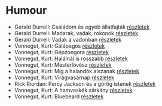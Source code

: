 # Humour

- Gerald Durrell: Családom és egyéb állatfajták [részletek](_details/Gerald%20Durrell.md#id_50)
- Gerald Durrell: Madarak, vadak, rokonok [részletek](_details/Gerald%20Durrell.md#id_867)
- Gerald Durrell: Vadak a vadonban [részletek](_details/Gerald%20Durrell.md#id_866)
- Vonnegut, Kurt: Galápagos [részletek](_details/Vonnegut%2C%20Kurt.md#id_1619)
- Vonnegut, Kurt: Gépzongora [részletek](_details/Vonnegut%2C%20Kurt.md#id_1618)
- Vonnegut, Kurt: Halálnál is rosszabb [részletek](_details/Vonnegut%2C%20Kurt.md#id_1628)
- Vonnegut, Kurt: Mesterlövész [részletek](_details/Vonnegut%2C%20Kurt.md#id_1622)
- Vonnegut, Kurt: Míg a halandók alszanak [részletek](_details/Vonnegut%2C%20Kurt.md#id_1617)
- Vonnegut, Kurt: Virágvasárnap [részletek](_details/Vonnegut%2C%20Kurt.md#id_1627)
- Rick Riordan: Percy Jackson és a görög istenek [részletek](_details/Rick%20Riordan.md#id_1660)
- Vonnegut, Kurt: A hamvaskék sárkány [részletek](_details/Vonnegut%2C%20Kurt.md#id_1701)
- Vonnegut, Kurt: Bluebeard [részletek](_details/Vonnegut%2C%20Kurt.md#id_1702)